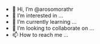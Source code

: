 - 👋 Hi, I’m @arosomorathr
- 👀 I’m interested in ...
- 🌱 I’m currently learning ...
- 💞️ I’m looking to collaborate on ...
- 📫 How to reach me ...

<!---
arosomorathr/arosomorathr is a ✨ special ✨ repository because its `README.md` (this file) appears on your GitHub profile.
You can click the Preview link to take a look at your changes.
--->
